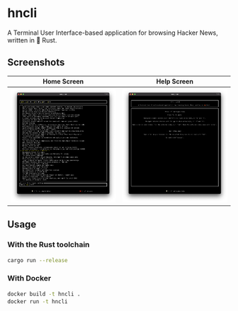 # hncli

A Terminal User Interface-based application for browsing Hacker News, written in 🦀 Rust.

## Screenshots

|                  Home Screen                  |                  Help Screen                  |
| :-------------------------------------------: | :-------------------------------------------: |
| ![home screen](./screenshots/home-screen.png) | ![help screen](./screenshots/help-screen.png) |

## Usage

### With the Rust toolchain

```sh
cargo run --release
```

### With Docker

```sh
docker build -t hncli .
docker run -t hncli
```
